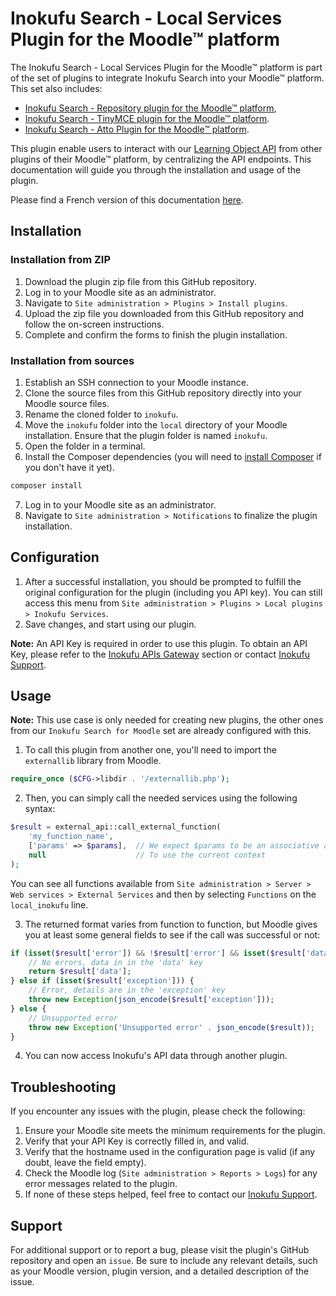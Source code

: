 Inokufu Search - Local Services Plugin for the Moodle™ platform
=================================

The Inokufu Search - Local Services Plugin for the Moodle™ platform is part of the set of plugins to integrate Inokufu Search into your Moodle™ platform. 
This set also includes:
- [Inokufu Search - Repository plugin for the Moodle™ platform](https://github.com/inokufu/moodle-repository_inokufu), 
- [Inokufu Search - TinyMCE plugin for the Moodle™ platform](https://github.com/inokufu/moodle-tinymce_inokufu). 
- [Inokufu Search - Atto Plugin for the Moodle™ platform](https://github.com/inokufu/moodle-atto_inokufu). 

This plugin enable users to interact with our [Learning Object API](https://gateway.inokufu.com/) from other plugins of their Moodle™ platform, by centralizing the API endpoints.
This documentation will guide you through the installation and usage of the plugin.

Please find a French version of this documentation [here](./README.fr.md).

## Installation

### Installation from ZIP
1. Download the plugin zip file from this GitHub repository.
2. Log in to your Moodle site as an administrator.
3. Navigate to `Site administration > Plugins > Install plugins`.
4. Upload the zip file you downloaded from this GitHub repository and follow the on-screen instructions.
5. Complete and confirm the forms to finish the plugin installation.

### Installation from sources
1. Establish an SSH connection to your Moodle instance.
2. Clone the source files from this GitHub repository directly into your Moodle source files.
3. Rename the cloned folder to `inokufu`.
4. Move the `inokufu` folder into the `local` directory of your Moodle installation. Ensure that the plugin folder is named `inokufu`.
5. Open the folder in a terminal.
6. Install the Composer dependencies (you will need to [install Composer](https://getcomposer.org/download/) if you don't have it yet).
```sh
composer install
```
7. Log in to your Moodle site as an administrator.
8. Navigate to `Site administration > Notifications` to finalize the plugin installation.

## Configuration
1. After a successful installation, you should be prompted to fulfill the original configuration for the plugin (including you API key). You can still access this menu from `Site administration > Plugins > Local plugins > Inokufu Services`.
2. Save changes, and start using our plugin.

**Note:** An API Key is required in order to use this plugin. To obtain an API Key, please refer to the [Inokufu APIs Gateway](https://gateway.inokufu.com/) section or contact [Inokufu Support](https://support.inokufu.com/).


## Usage
**Note:** This use case is only needed for creating new plugins, the other ones from our `Inokufu Search for Moodle` set are already configured with this.

1. To call this plugin from another one, you'll need to import the `externallib` library from Moodle.
```php
require_once ($CFG->libdir . '/externallib.php'); 
```
2. Then, you can simply call the needed services using the following syntax:
```php
$result = external_api::call_external_function(
    'my_function_name', 
    ['params' => $params],  // We expect $params to be an associative array
    null                    // To use the current context
);
```
You can see all functions available from `Site administration > Server > Web services > External Services` and then by selecting `Functions` on the `local_inokufu` line.

3. The returned format varies from function to function, but Moodle gives you at least some general fields to see if the call was successful or not:
```php
if (isset($result['error']) && !$result['error'] && isset($result['data'])) {
    // No errors, data in in the 'data' key
    return $result['data'];
} else if (isset($result['exception'])) {
    // Error, details are in the 'exception' key
    throw new Exception(json_encode($result['exception']));
} else {
    // Unsupported error
    throw new Exception('Unsupported error' . json_encode($result));
}
```
4. You can now access Inokufu's API data through another plugin.

## Troubleshooting
If you encounter any issues with the plugin, please check the following:
1. Ensure your Moodle site meets the minimum requirements for the plugin.
2. Verify that your API Key is correctly filled in, and valid.
3. Verify that the hostname used in the configuration page is valid (if any doubt, leave the field empty).
5. Check the Moodle log (`Site administration > Reports > Logs`) for any error messages related to the plugin.
6. If none of these steps helped, feel free to contact our [Inokufu Support](https://support.inokufu.com/).

## Support
For additional support or to report a bug, please visit the plugin's GitHub repository and open an `issue`. Be sure to include any relevant details, such as your Moodle version, plugin version, and a detailed description of the issue.